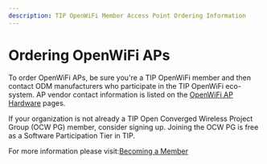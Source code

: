 ```yaml
---
description: TIP OpenWiFi Member Access Point Ordering Information
---
```


# Ordering OpenWiFi APs

To order OpenWiFi APs, be sure you're a TIP OpenWiFi member and then contact ODM manufacturers who participate in the TIP OpenWiFi eco-system.  AP vendor contact information is listed on the [OpenWiFi AP Hardware](https://telecominfraproject.atlassian.net/wiki/spaces/WIFI/pages/112689187/AP+Hardware) pages.

If your organization is not already a TIP Open Converged Wireless Project Group (OCW PG) member, consider signing up. Joining the OCW PG is free as a Software Participation Tier in TIP.

For more information please visit:[Becoming a Member](https://telecominfraproject.com/apply-for-membership/)
